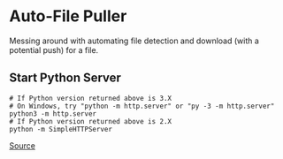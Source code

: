 Auto-File Puller
================
Messing around with automating file detection and download (with a potential push) for a file.

Start Python Server
-------------------
```
# If Python version returned above is 3.X
# On Windows, try "python -m http.server" or "py -3 -m http.server"
python3 -m http.server
# If Python version returned above is 2.X
python -m SimpleHTTPServer
```

[Source](https://developer.mozilla.org/en-US/docs/Learn/Common_questions/set_up_a_local_testing_server)
